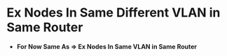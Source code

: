 # Ex Nodes In Same Different VLAN in Same Router

- **For Now Same As => Ex Nodes In Same VLAN in Same Router**
